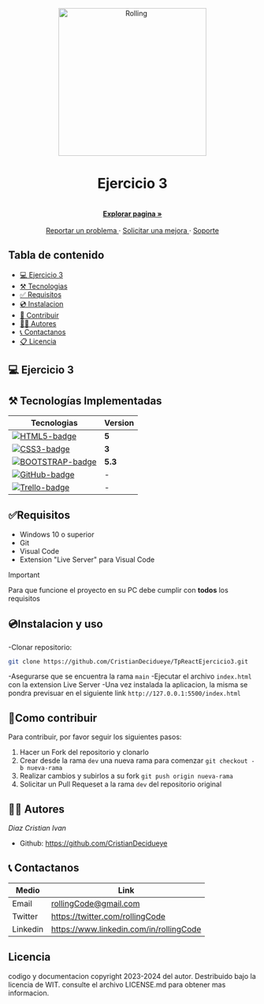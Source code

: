 <!-- Proyect Logo -->
<div align= "center">
    <a href='https://ejercicio3-tp6-react.netlify.app'>
    <img src='https://lh3.googleusercontent.com/proxy/RqstwJgG8OUEvrDMw8LE8We7bBHDP-PyxgECbFOxx5HhwQ3CRpD7Gpf8GxE3c-p_9OL0UGB1MQf1UfmoenZMIBfO2GBhIwybQtWJHuBP9gLYs86n-XBS2Ln92f3Xmg' alt='Rolling ' width='300' />
    </a>
    <h1>Ejercicio 3</h1>
    <p>
    <br>
    <a href='https://ejercicio3-tp6-react.netlify.app'>
    <strong>Explorar pagina » </strong>
    </a>
    <br>
    <br>
    <a href='https://ejercicio3-tp6-react.netlify.app'>
    Reportar un problema
    </a>
    ·
    <a href='https://ejercicio3-tp6-react.netlify.app'>
    Solicitar una mejora
    </a>
    ·
    <a href='https://ejercicio3-tp6-react.netlify.app'>
    Soporte
    </a>
    </p>
</div>

## Tabla de contenido

- [💻 Ejercicio 3](#💻-Ejercicio-6)
- [⚒️ Tecnologias](#⚒️-tecnologías-implementadas)
- [✅ Requisitos](#✅requisitos)
- [💿 Instalacion](#💿instalacion-y-uso)
- [🤝 Contribuir](#🤝como-contribuir)
- [👩‍💻 Autores](#👩‍💻-autores)
- [📞 Contactanos](#📞-contactanos)
- [📋 Licencia](#licencia)

## 💻 Ejercicio 3


## ⚒️ Tecnologías Implementadas

| Tecnologias                         | Version |
| ----------------------------------- | ------- |
| [![HTML5-badge]][HTML-url]          | **5**   |
| [![CSS3-badge]][CSS3-url]           | **3**   |
| [![BOOTSTRAP-badge]][BOOTSTRAP-url] | **5.3** |
| [![GitHub-badge]][GitHub-url]       | -       |
| [![Trello-badge]][Trello-url]       | -       |

## ✅Requisitos

- Windows 10 o superior
- Git
- Visual Code
- Extension "Live Server" para Visual Code

> [!IMPORTANT]
> Para que funcione el proyecto en su PC debe cumplir con **todos** los requisitos

## 💿Instalacion y uso

-Clonar repositorio:

```bash
git clone https://github.com/CristianDecidueye/TpReactEjercicio3.git
```

-Asegurarse que se encuentra la rama `main`
-Ejecutar el archivo `index.html` con la extension Live Server
-Una vez instalada la aplicacion, la misma se pondra previsuar en el siguiente link `http://127.0.0.1:5500/index.html`

## 🤝Como contribuir

Para contribuir, por favor seguir los siguientes pasos:

1. Hacer un Fork del repositorio y clonarlo
2. Crear desde la rama `dev` una nueva rama para comenzar `git checkout -b nueva-rama`
3. Realizar cambios y subirlos a su fork `git push origin nueva-rama`
4. Solicitar un Pull Requeset a la rama `dev` del repositorio original

## 👩‍💻 Autores

_Diaz Cristian Ivan_

- Github: https://github.com/CristianDecidueye

## 📞 Contactanos

| Medio    | Link                                    |
| -------- | --------------------------------------- |
| Email    | rollingCode@gmail.com                   |
| Twitter  | https://twitter.com/rollingCode         |
| Linkedin | https://www.linkedin.com/in/rollingCode |

## Licencia

codigo y documentacion copyright 2023-2024 del autor. Destribuido bajo la licencia de WIT. consulte el archivo LICENSE.md para obtener mas informacion.


[HTML5-badge]: https://img.shields.io/badge/HTML5-E34F26?style=for-the-badge&logo=html5&logoColor=white
[HTML-url]: https://html.com/tags/
[CSS3-badge]: https://img.shields.io/badge/CSS3-1572B6?style=for-the-badge&logo=css3&logoColor=white
[CSS3-url]: https://www.w3.org/Style/CSS/
[BOOTSTRAP-badge]: https://img.shields.io/badge/Bootstrap-563D7C?style=for-the-badge&logo=bootstrap&logoColor=white
[BOOTSTRAP-url]: https://getbootstrap.com/
[GitHub-badge]: https://img.shields.io/badge/GitHub-100000?style=for-the-badge&logo=github&logoColor=white
[GitHub-url]: https://github.com/
[Trello-badge]: https://img.shields.io/badge/Trello-0052CC?style=for-the-badge&logo=trello&logoColor=white
[Trello-url]: https://trello.com/
